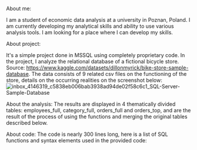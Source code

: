 About me:

I am a student of economic data analysis at a university in Poznan, Poland. I am currently developing my analytical skills and ability to use various analysis tools. I am looking for a place where I can develop my skills.

About project:

It's a simple project done in MSSQL using completely proprietary code. In the project, I analyze the relational database of a fictional bicycle store.
Source: https://www.kaggle.com/datasets/dillonmyrick/bike-store-sample-database. The data consists of 9 related csv files on the functioning of the store, details on the occurring realities on the screenshot below:
![inbox_4146319_c5838eb006bab3938ad94de02f58c6c1_SQL-Server-Sample-Database](https://github.com/paci00/bikes/assets/153626884/a528a043-13be-4927-95c2-5a05f9fcfee9)

About the analysis:
The results are displayed in 4 thematically divided tables: employees_full, category_full, orders_full and orders_top, and are the result of the process of using the functions and merging the original tables described below.

About code:
The code is nearly 300 lines long, here is a list of SQL functions and syntax elements used in the provided code:


